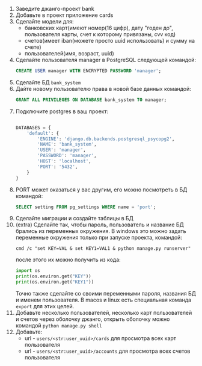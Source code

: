 1. Заведите джанго-проект bank
2. Добавьте в проект приложение cards
3. Сделайте модели для:
    - банковских карт(имеют номер(16 цифр), дату "годен до", пользователя карты, счет к которому привязаны, cvv код)
    - счетов(имеет iban(можете просто uuid использовать) и сумму на счете)
    - пользователей(имя, возраст, uuid)
4. Сделайте пользователя manager в PostgreSQL следующей командой:
    ```sql
    CREATE USER manager WITH ENCRYPTED PASSWORD 'manager';
    ```
5. Сделайте БД `bank_system`
6. Дайте новому пользователю права в новой базе данных командой:
    ```sql
    GRANT ALL PRIVILEGES ON DATABASE bank_system TO manager;
    ```
7. Подключите postgres в ваш проект:
    ```python

    DATABASES = {
        'default': {
            'ENGINE': 'django.db.backends.postgresql_psycopg2',
            'NAME': 'bank_system',
            'USER': 'manager',
            'PASSWORD': 'manager',
            'HOST': 'localhost',
            'PORT': '5432',
        }
    }
    ```
8. PORT может оказаться у вас другим, его можно посмотреть в БД командой:
    ```sql
    SELECT setting FROM pg_settings WHERE name = 'port';
    ```
9. Сделайте миграции и создайте таблицы в БД
10. (extra) Сделайте так, чтобы пароль, пользователь и название БД брались из переменных окружения. В windows это можно задать переменные окружения только при запуске проекта, командой:
    ```
    cmd /c "set KEY=VAL & set KEY1=VAL1 & python manage.py runserver"
    ```
    после этого их можно получить из кода:
    ```python
    import os
    print(os.environ.get("KEY"))
    print(os.environ.get("KEY1"))
    ```
    Точно также сделайте со своими переменными пароля, названия БД и именем пользователя. В macos и linux есть специальная команда `export` для этих целей.
11. Добавьте несколько пользователей, несколько карт пользователей и счетов через оболочку джанго, открыть оболочку можно командой `python manage.py shell`
12. Добавьте:
    - url - `users/<str:user_uuid>/cards` для просмотра всех карт пользователя
    - url - `users/<str:user_uuid>/accounts` для просмотра всех счетов пользователя
